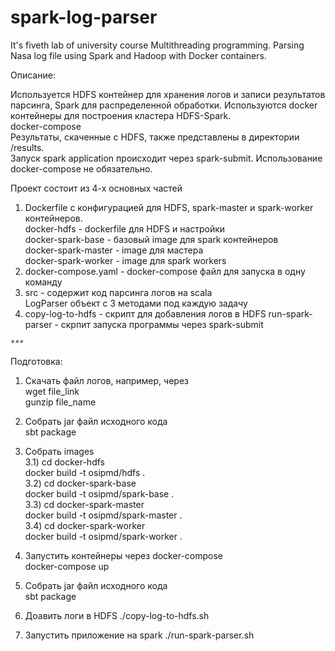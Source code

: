 # spark-log-parser
It's fiveth lab of university course Multithreading programming. Parsing Nasa log file using Spark and Hadoop with Docker containers.

Описание:   

Используется HDFS контейнер для хранения логов и записи результатов парсинга, Spark для распределенной обработки. 
Используются docker контейнеры для построения кластера HDFS-Spark.    
docker-compose    
Результаты, скаченные с HDFS, также представлены в директории /results.    
Запуск spark application происходит через spark-submit. 
Использование docker-compose не обязательно.     

Проект состоит из 4-х основных частей
  1) Dockerfile с конфигурацией для HDFS, spark-master и spark-worker контейнеров.   
  docker-hdfs - dockerfile для HDFS и настройки    
  docker-spark-base - базовый image для spark контейнеров    
  docker-spark-master - image для мастера    
  docker-spark-worker - image для spark workers    
  2) docker-compose.yaml - docker-compose файл для запуска в одну команду
  3) src - содержит код парсинга логов на scala    
    LogParser объект с 3 методами под каждую задачу
  4) copy-log-to-hdfs - скрипт для добавления логов в HDFS
    run-spark-parser - скрпит запуска программы через spark-submit
    
    ***
    
Подготовка:
  1) Скачать файл логов, например, через     
  wget file_link    
  gunzip file_name    
  
  2) Собрать jar файл исходного кода     
    sbt package 
  
  3) Собрать images    
  3.1) cd docker-hdfs           
       docker build -t osipmd/hdfs .       
  3.2) cd docker-spark-base                   
       docker build -t osipmd/spark-base .    
  3.3) cd docker-spark-master     
       docker build -t osipmd/spark-master .       
  3.4) cd docker-spark-worker     
       docker build -t osipmd/spark-worker .
  
  4) Запустить контейнеры через docker-compose          
      docker-compose up
       
  5) Собрать jar файл исходного кода     
      sbt package 
  
  5) Доавить логи в HDFS ./copy-log-to-hdfs.sh
  
  6) Запустить приложение на spark ./run-spark-parser.sh
       
